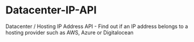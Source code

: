 # Datacenter-IP-API
Datacenter / Hosting IP Address API - Find out if an IP address belongs to a hosting provider such as AWS, Azure or Digitalocean
